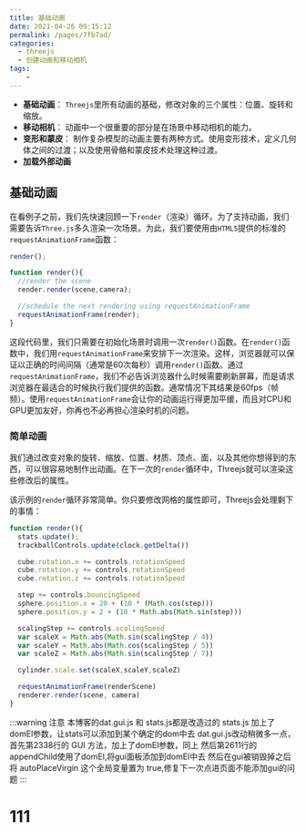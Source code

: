 ```yaml
---
title: 基础动画
date: 2021-04-26 09:15:12
permalink: /pages/7fb7ad/
categories:
  - threejs
  - 创建动画和移动相机
tags:
    -
---
```

- **基础动画**：
  `Threejs`里所有动画的基础，修改对象的三个属性：位置、旋转和缩放。
- **移动相机**：
  动画中一个很重要的部分是在场景中移动相机的能力。
- **变形和蒙皮**：
  制作复杂模型的动画主要有两种方式。使用变形技术，定义几何体之间的过渡；以及使用骨骼和蒙皮技术处理这种过渡。
- **加载外部动画**

## 基础动画

在看例子之前，我们先快速回顾一下`render`（渲染）循环。为了支持动画，我们需要告诉`Three.js`多久渲染一次场景。为此，我们要使用由`HTML5`提供的标准的`requestAnimationFrame`函数：

```js
render();

function render(){
  //render the scene
  render.render(scene,camera);

  //schedule the next rendering using requestAnimationFrame
  requestAnimationFrame(render);
}
```

这段代码里，我们只需要在初始化场景时调用一次`render()`函数。在`render()`函数中，我们用`requestAnimationFrame`来安排下一次渲染。这样，浏览器就可以保证以正确的时间间隔（通常是60次每秒）调用`render()`函数。通过`requestAnimationFrame`，我们不必告诉浏览器什么时候需要刷新屏幕，而是请求浏览器在最适合的时候执行我们提供的函数。通常情况下其结果是60fps（帧频）。使用`requestAnimationFrame`会让你的动画运行得更加平缓，而且对CPU和GPU更加友好，你再也不必再担心渲染时机的问题。

### 简单动画

我们通过改变对象的旋转、缩放、位置、材质、顶点、面，以及其他你想得到的东西，可以很容易地制作出动画。在下一次的`render`循环中，Threejs就可以渲染这些修改后的属性。

<style lang="stylus" scoped>
    #three1{
        width:800px;
        height:600px;
        position:relative;
    }
</style>

<template>
    <div id="three1"></div>
</template>

<script>
import * as THREE from 'three/build/three.module.js';
import * as dat from '../../@js/dat.gui.js'
import {
  initStats, 
  initRenderer,
  initCamera,
  initTrackballControls,
  initDefaultLighting,
  addGroundPlane
  } from '../../@js/util.js'

export default {
    data() {
        return {
            gui:null
        }
    },
    mounted(){
        this.init()
    },
    beforeDestroy(){
      if(this.gui){
        this.gui.destroy()
      }
    },
    methods:{
      init(){
        var domEl = document.getElementById("three1")
        var stats = initStats(0,domEl)
        var renderer = initRenderer(domEl)
        var camera = initCamera(domEl)
        var scene = new THREE.Scene()

        var trackballControls = initTrackballControls(camera, renderer)
        var clock = new THREE.Clock()

        initDefaultLighting(scene)

        var groundPlane = addGroundPlane(scene)
        groundPlane.position.y = 0

        //创建一个方块
        var cubeGeometry = new THREE.BoxGeometry(4,4,4)
        var cubeMaterial = new THREE.MeshStandardMaterial({color:0xff0000})
        var cube = new THREE.Mesh(cubeGeometry, cubeMaterial)
        cube.castShadow = true

        //方块的位置
        cube.position.x = -10
        cube.position.y = 4
        cube.position.z = 0

        //将方块添加到场景中
        scene.add(cube)

        var sphereGeometry = new THREE.SphereGeometry(4,20,20)
        var sphereMaterial = new THREE.MeshStandardMaterial({color:0x7777ff})
        var sphere = new THREE.Mesh(sphereGeometry, sphereMaterial)

        //球的位置
        sphere.position.x = 20
        sphere.position.y = 0
        sphere.position.z = 2
        sphere.castShadow = true
      
        scene.add(sphere)

        //圆柱体
        var cylinderGeometry = new THREE.CylinderGeometry(2,2,20)
        var cylinderMaterial = new THREE.MeshStandardMaterial({color:0x77ff77})
        var cylinder = new THREE.Mesh(cylinderGeometry,cylinderMaterial)
        cylinder.castShadow = true
        cylinder.position.set(0,0,1)

        scene.add(cylinder)

        // 将摄像机位置移到中心
        camera.position.x = -30
        camera.position.y = 40
        camera.position.z = 30
        camera.lookAt(scene.position)

        //添加第二个环境光
        var ambientLight = new THREE.AmbientLight(0x353535)
        scene.add(ambientLight)

        //call the render function
        var step = 0

        var controls = new function(){
          this.rotationSpeed = 0.02
          this.bouncingSpeed = 0.03
          this.scalingSpeed = 0.03
        }

        var gui = new dat.GUI({},domEl)
        console.log(gui,'gui');
        gui.add(controls, 'rotationSpeed',0,0.5)
        gui.add(controls, 'bouncingSpeed',0,0.5)
        gui.add(controls, 'scalingSpeed',0,0.5)
        this.gui = gui

        renderScene()

        var step = 0
        var scalingStep = 0

        function renderScene(){
          stats.update();
          trackballControls.update(clock.getDelta())

          cube.rotation.x += controls.rotationSpeed
          cube.rotation.y += controls.rotationSpeed
          cube.rotation.z += controls.rotationSpeed

          step += controls.bouncingSpeed
          sphere.position.x = 20 + (10 * (Math.cos(step)))
          sphere.position.y = 2 + (10 * Math.abs(Math.sin(step)))

          scalingStep += controls.scalingSpeed
          var scaleX = Math.abs(Math.sin(scalingStep / 4))
          var scaleY = Math.abs(Math.cos(scalingStep / 5))
          var scaleZ = Math.abs(Math.sin(scalingStep / 7))

          cylinder.scale.set(scaleX,scaleY,scaleZ)

          requestAnimationFrame(renderScene)
          renderer.render(scene, camera)
        }
      }
    }
}
</script>

该示例的`render`循环非常简单。你只要修改网格的属性即可，Threejs会处理剩下的事情：

```js
function render(){
  stats.update();
  trackballControls.update(clock.getDelta())

  cube.rotation.x += controls.rotationSpeed
  cube.rotation.y += controls.rotationSpeed
  cube.rotation.z += controls.rotationSpeed

  step += controls.bouncingSpeed
  sphere.position.x = 20 + (10 * (Math.cos(step)))
  sphere.position.y = 2 + (10 * Math.abs(Math.sin(step)))

  scalingStep += controls.scalingSpeed
  var scaleX = Math.abs(Math.sin(scalingStep / 4))
  var scaleY = Math.abs(Math.cos(scalingStep / 5))
  var scaleZ = Math.abs(Math.sin(scalingStep / 7))

  cylinder.scale.set(scaleX,scaleY,scaleZ)

  requestAnimationFrame(renderScene)
  renderer.render(scene, camera)
}
```

:::warning 注意
本博客的dat.gui.js 和 stats.js都是改造过的
stats.js 加上了domEl参数，让stats可以添加到某个确定的dom中去
dat.gui.js改动稍微多一点，
首先第2338行的 GUI 方法，加上了domEl参数，同上
然后第2611行的appendChild使用了domEl,将gui面板添加到domEl中去
然后在gui被销毁掉之后将 autoPlaceVirgin 这个全局变量置为 true,修复下一次点进页面不能添加gui的问题
:::

# 111
